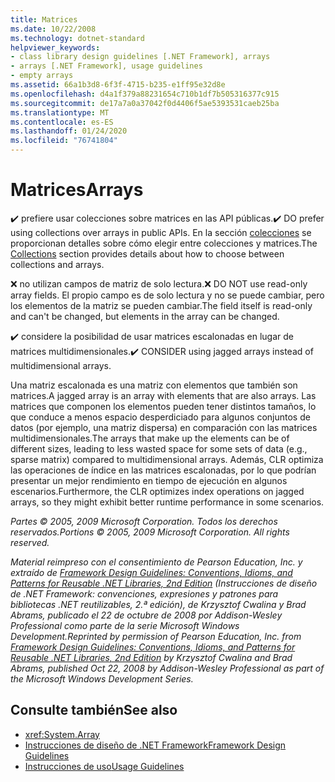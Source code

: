 ```yaml
---
title: Matrices
ms.date: 10/22/2008
ms.technology: dotnet-standard
helpviewer_keywords:
- class library design guidelines [.NET Framework], arrays
- arrays [.NET Framework], usage guidelines
- empty arrays
ms.assetid: 66a1b3d8-6f3f-4715-b235-e1ff95e32d8e
ms.openlocfilehash: d4a1f379a88231654c710b1df7b505316377c915
ms.sourcegitcommit: de17a7a0a37042f0d4406f5ae5393531caeb25ba
ms.translationtype: MT
ms.contentlocale: es-ES
ms.lasthandoff: 01/24/2020
ms.locfileid: "76741804"
---
```

# <a name="arrays"></a><span data-ttu-id="7b2f1-102">Matrices</span><span class="sxs-lookup"><span data-stu-id="7b2f1-102">Arrays</span></span>
<span data-ttu-id="7b2f1-103">✔️ prefiere usar colecciones sobre matrices en las API públicas.</span><span class="sxs-lookup"><span data-stu-id="7b2f1-103">✔️ DO prefer using collections over arrays in public APIs.</span></span> <span data-ttu-id="7b2f1-104">En la sección [colecciones](../../../docs/standard/design-guidelines/guidelines-for-collections.md) se proporcionan detalles sobre cómo elegir entre colecciones y matrices.</span><span class="sxs-lookup"><span data-stu-id="7b2f1-104">The [Collections](../../../docs/standard/design-guidelines/guidelines-for-collections.md) section provides details about how to choose between collections and arrays.</span></span>

 <span data-ttu-id="7b2f1-105">❌ no utilizan campos de matriz de solo lectura.</span><span class="sxs-lookup"><span data-stu-id="7b2f1-105">❌ DO NOT use read-only array fields.</span></span> <span data-ttu-id="7b2f1-106">El propio campo es de solo lectura y no se puede cambiar, pero los elementos de la matriz se pueden cambiar.</span><span class="sxs-lookup"><span data-stu-id="7b2f1-106">The field itself is read-only and can't be changed, but elements in the array can be changed.</span></span>

 <span data-ttu-id="7b2f1-107">✔️ considere la posibilidad de usar matrices escalonadas en lugar de matrices multidimensionales.</span><span class="sxs-lookup"><span data-stu-id="7b2f1-107">✔️ CONSIDER using jagged arrays instead of multidimensional arrays.</span></span>

 <span data-ttu-id="7b2f1-108">Una matriz escalonada es una matriz con elementos que también son matrices.</span><span class="sxs-lookup"><span data-stu-id="7b2f1-108">A jagged array is an array with elements that are also arrays.</span></span> <span data-ttu-id="7b2f1-109">Las matrices que componen los elementos pueden tener distintos tamaños, lo que conduce a menos espacio desperdiciado para algunos conjuntos de datos (por ejemplo, una matriz dispersa) en comparación con las matrices multidimensionales.</span><span class="sxs-lookup"><span data-stu-id="7b2f1-109">The arrays that make up the elements can be of different sizes, leading to less wasted space for some sets of data (e.g., sparse matrix) compared to multidimensional arrays.</span></span> <span data-ttu-id="7b2f1-110">Además, CLR optimiza las operaciones de índice en las matrices escalonadas, por lo que podrían presentar un mejor rendimiento en tiempo de ejecución en algunos escenarios.</span><span class="sxs-lookup"><span data-stu-id="7b2f1-110">Furthermore, the CLR optimizes index operations on jagged arrays, so they might exhibit better runtime performance in some scenarios.</span></span>

 <span data-ttu-id="7b2f1-111">*Partes © 2005, 2009 Microsoft Corporation. Todos los derechos reservados.*</span><span class="sxs-lookup"><span data-stu-id="7b2f1-111">*Portions © 2005, 2009 Microsoft Corporation. All rights reserved.*</span></span>

 <span data-ttu-id="7b2f1-112">*Material reimpreso con el consentimiento de Pearson Education, Inc. y extraído de [Framework Design Guidelines: Conventions, Idioms, and Patterns for Reusable .NET Libraries, 2nd Edition](https://www.informit.com/store/framework-design-guidelines-conventions-idioms-and-9780321545619) (Instrucciones de diseño de .NET Framework: convenciones, expresiones y patrones para bibliotecas .NET reutilizables, 2.ª edición), de Krzysztof Cwalina y Brad Abrams, publicado el 22 de octubre de 2008 por Addison-Wesley Professional como parte de la serie Microsoft Windows Development.*</span><span class="sxs-lookup"><span data-stu-id="7b2f1-112">*Reprinted by permission of Pearson Education, Inc. from [Framework Design Guidelines: Conventions, Idioms, and Patterns for Reusable .NET Libraries, 2nd Edition](https://www.informit.com/store/framework-design-guidelines-conventions-idioms-and-9780321545619) by Krzysztof Cwalina and Brad Abrams, published Oct 22, 2008 by Addison-Wesley Professional as part of the Microsoft Windows Development Series.*</span></span>

## <a name="see-also"></a><span data-ttu-id="7b2f1-113">Consulte también</span><span class="sxs-lookup"><span data-stu-id="7b2f1-113">See also</span></span>

- <xref:System.Array>
- [<span data-ttu-id="7b2f1-114">Instrucciones de diseño de .NET Framework</span><span class="sxs-lookup"><span data-stu-id="7b2f1-114">Framework Design Guidelines</span></span>](../../../docs/standard/design-guidelines/index.md)
- [<span data-ttu-id="7b2f1-115">Instrucciones de uso</span><span class="sxs-lookup"><span data-stu-id="7b2f1-115">Usage Guidelines</span></span>](../../../docs/standard/design-guidelines/usage-guidelines.md)
